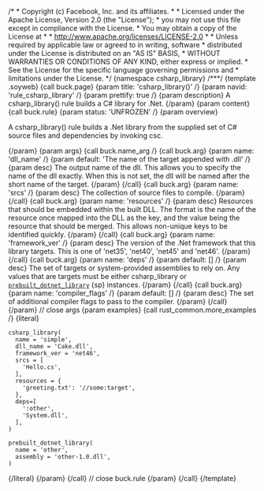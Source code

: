 /\* \* Copyright (c) Facebook, Inc. and its affiliates. \* \* Licensed
under the Apache License, Version 2.0 (the \"License\"); \* you may not
use this file except in compliance with the License. \* You may obtain a
copy of the License at \* \* http://www.apache.org/licenses/LICENSE-2.0
\* \* Unless required by applicable law or agreed to in writing,
software \* distributed under the License is distributed on an \"AS IS\"
BASIS, \* WITHOUT WARRANTIES OR CONDITIONS OF ANY KIND, either express
or implied. \* See the License for the specific language governing
permissions and \* limitations under the License. \*/ {namespace
csharp_library} /\*\*\*/ {template .soyweb} {call buck.page} {param
title: \'csharp_library()\' /} {param navid: \'rule_csharp_library\' /}
{param prettify: true /} {param description} A csharp_library() rule
builds a C# library for .Net. {/param} {param content} {call buck.rule}
{param status: \'UNFROZEN\' /} {param overview}

A csharp_library() rule builds a .Net library from the supplied set of
C# source files and dependencies by invoking csc.

{/param} {param args} {call buck.name_arg /} {call buck.arg} {param
name: \'dll_name\' /} {param default: \'The name of the target appended
with .dll\' /} {param desc} The output name of the dll. This allows you
to specify the name of the dll exactly. When this is not set, the dll
will be named after the short name of the target. {/param} {/call} {call
buck.arg} {param name: \'srcs\' /} {param desc} The collection of source
files to compile. {/param} {/call} {call buck.arg} {param name:
\'resources\' /} {param desc} Resources that should be embedded within
the built DLL. The format is the name of the resource once mapped into
the DLL as the key, and the value being the resource that should be
merged. This allows non-unique keys to be identified quickly. {/param}
{/call} {call buck.arg} {param name: \'framework_ver\' /} {param desc}
The version of the .Net framework that this library targets. This is one
of \'net35\', \'net40\', \'net45\' and \'net46\'. {/param} {/call} {call
buck.arg} {param name: \'deps\' /} {param default: \[\] /} {param desc}
The set of targets or system-provided assemblies to rely on. Any values
that are targets must be either csharp_library or
[`prebuilt_dotnet_library`](%7BROOT%7Drule/prebuilt_dotnet_library.html)
{sp} instances. {/param} {/call} {call buck.arg} {param name:
\'compiler_flags\' /} {param default: \[\] /} {param desc} The set of
additional compiler flags to pass to the compiler. {/param} {/call}
{/param} // close args {param examples} {call rust_common.more_examples
/} {literal}

``` {.prettyprint .lang-py}
csharp_library(
  name = 'simple',
  dll_name = 'Cake.dll',
  framework_ver = 'net46',
  srcs = [
    'Hello.cs',
  ],
  resources = {
    'greeting.txt': '//some:target',
  },
  deps=[
    ':other',
    'System.dll',
  ],
)

prebuilt_dotnet_library(
  name = 'other',
  assembly = 'other-1.0.dll',
)
```

{/literal} {/param} {/call} // close buck.rule {/param} {/call}
{/template}
